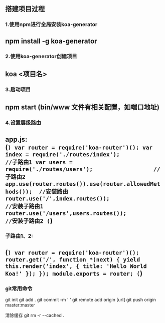 ## 搭建项目过程  
### 1.使用npm进行全局安装koa-generator  
  npm install -g koa-generator
----
### 2.使用koa-generator创建项目  
  koa <项目名>
----
### 3.启动项目  
  npm start (bin/www 文件有相关配置，如端口地址)
----
### 4.设置层级路由  
app.js:  
(```)
var router = require('koa-router')();
var index = require('./routes/index');                  //子路由1
var users = require('./routes/users');                  //子路由2
app.use(router.routes()).use(router.allowedMethods());  //安装路由
router.use('/',index.routes());                         //安装子路由1
router.use('/users',users.routes());                    //安装子路由2
(```)
----
### 子路由1、2:  
(```)
var router = require('koa-router')();
router.get('/', function *(next) {
  yield this.render('index', {
    title: 'Hello World Koa!'
  });
});
module.exports = router;
(```)
----
























### git常用命令  
git init
git add .
git commit -m '  '
git remote add origin [url]
git push origin master:master


清除缓存
git rm -r --cached .
